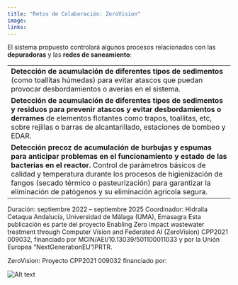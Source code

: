 ```yaml
---
title: "Retos de Colaboración: ZeroVision"
image: 
links:
---
```


El sistema propuesto controlará algunos procesos relacionados con las <b>depuradoras</b> y las <b>redes de saneamiento</b>:

|                                    |
| ----------------------------------------------- |
| <b>Detección de acumulación de diferentes tipos de sedimentos</b> (como toallitas húmedas) para evitar atascos que puedan provocar desbordamientos o averías en el sistema.     |
| <b>Detección de acumulación de diferentes tipos de sedimentos y residuos para prevenir atascos y evitar desbordamientos o derrames</b> de elementos flotantes como trapos, toallitas, etc, sobre rejillas o barras de alcantarillado, estaciones de bombeo y EDAR.  |
| <b>Detección precoz de acumulación de burbujas y espumas para anticipar problemas en el funcionamiento y estado de las bacterias en el reactor.</b> Control de parámetros básicos de calidad y temperatura durante los procesos de higienización de fangos (secado térmico o pasteurización) para garantizar la eliminación de patógenos y su eliminación agrícola segura.|

Duración: septiembre 2022 – septiembre 2025
Coordinador: Hidralia
Cetaqua Andalucía, Universidad de Málaga (UMA), Emasagra
Esta publicación es parte del proyecto Enabling Zero impact wastewater treatment through Computer Vision and Federated AI (ZeroVision) CPP2021 009032, financiado por MCIN/AEI/10.13039/501100011033 y por la Unión Europea “NextGenerationEU”/PRTR.

ZeroVision: Proyecto CPP2021 009032 financiado por:

![Alt text](/media/news/logo_ministerio.png)